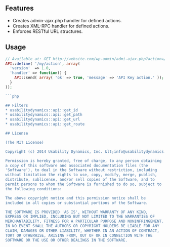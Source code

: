 ## Features
* Creates admin-ajax.php handler for defined actions.
* Creates XML-RPC handler for defined actions.
* Enforces RESTful URL structures.

## Usage

```php
// Available at: GET http://website.com/wp-admin/admi-ajax.php?action=/my/action
API::define( '/my/action', array(
  'version'  => 1.0,
  'handler' => function() {
    API::send( array( 'ok' => true, 'message' => 'API Key action.' ));
  }
));

```php

## Filters
* usabilitydynamics::api::get_id
* usabilitydynamics::api::get_path
* usabilitydynamics::api::get_url
* usabilitydynamics::api::get_route

## License

(The MIT License)

Copyright (c) 2014 Usability Dynamics, Inc. &lt;info@usabilitydynamics.com&gt;

Permission is hereby granted, free of charge, to any person obtaining
a copy of this software and associated documentation files (the
'Software'), to deal in the Software without restriction, including
without limitation the rights to use, copy, modify, merge, publish,
distribute, sublicense, and/or sell copies of the Software, and to
permit persons to whom the Software is furnished to do so, subject to
the following conditions:

The above copyright notice and this permission notice shall be
included in all copies or substantial portions of the Software.

THE SOFTWARE IS PROVIDED 'AS IS', WITHOUT WARRANTY OF ANY KIND,
EXPRESS OR IMPLIED, INCLUDING BUT NOT LIMITED TO THE WARRANTIES OF
MERCHANTABILITY, FITNESS FOR A PARTICULAR PURPOSE AND NONINFRINGEMENT.
IN NO EVENT SHALL THE AUTHORS OR COPYRIGHT HOLDERS BE LIABLE FOR ANY
CLAIM, DAMAGES OR OTHER LIABILITY, WHETHER IN AN ACTION OF CONTRACT,
TORT OR OTHERWISE, ARISING FROM, OUT OF OR IN CONNECTION WITH THE
SOFTWARE OR THE USE OR OTHER DEALINGS IN THE SOFTWARE.